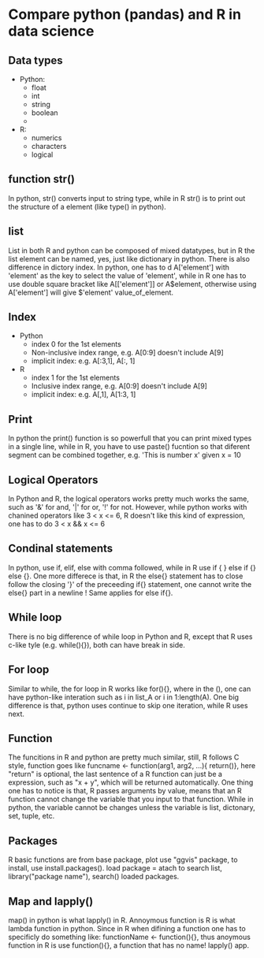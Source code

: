 # Compare python (pandas) and R in data science   


## Data types   
- Python:
  - float
  - int
  - string
  - boolean 
  - 
- R:
  - numerics 
  - characters
  - logical 

## function str()  
In python, str() converts input to string type, while in R str() is to print out the structure of a element (like type() in python).  

## list  
List in both R and python can be composed of mixed datatypes, but in R the list element can be named, yes, just like dictionary in python. There is also difference in dictory index. In python, one has to d A['element'] with 'element' as the key to select the value of 'element', while in R one has to use double square bracket like A[['element']] or A$element, otherwise using A['element'] will give $'element' value\_of_element.

## Index  
- Python  
  - index 0 for the 1st elements 
  - Non-inclusive index range, e.g. A[0:9] doesn't include A[9]
  - implicit index: e.g. A[:3,1], A[:, 1]
- R
  - index 1 for the 1st elements 
  - Inclusive index range, e.g. A[0:9] doesn't include A[9]
  - implicit index: e.g. A[,1], A[1:3, 1]

## Print  
In python the print() function is so powerfull that you can print mixed types in a single line, while in R, you have to use paste() fucntion so that diferent segment can be combined together, e.g. 'This is number x' given x = 10

## Logical Operators  
In Python and R, the logical operators works pretty much works the same, such as '&' for and, '|' for or, '!' for not. However, while python works with chanined operators like 3 < x <= 6, R doesn't like this kind of expression, one has to do 3 < x && x <= 6  

## Condinal statements  
In python, use if, elif, else with comma followed, while in R use if { } else if {} else {}. One more differece is that, in R the else{} statement has to close follow the closing '}' of the preceeding if{} statement, one cannot write the else{} part in a newline ! Same applies for else if{}.  

## While loop  
There is no big difference of while loop in Python and R, except that R uses c-like tyle (e.g. while(){}), both can have break in side.  

## For loop  
Similar to while, the for loop in R works like for(){}, where in the (), one can have python-like interation such as i in list_A or i in 1:length(A). One big difference is that, python uses continue to skip one iteration, while R uses next.  

## Function  
The funcitions in R and python are pretty much similar, still, R follows C style, function goes like funcname <- function(arg1, arg2, ...){ return()}, here "return" is optional, the last sentence of a R function can just be a expression, such as "x + y", which will be returned automatically. One thing one has to notice is that, R passes arguments by value, means that an R function cannot change the variable that you input to that function. While in python, the variable cannot be changes unless the variable is list, dictonary, set, tuple, etc.

## Packages  
R basic functions are from base package, plot use "ggvis" package, to install, use install.packages(). load package = atach to search list, library("package name"), search() loaded packages.

## Map and lapply()
map() in python is what lapply() in R. Annoymous function is R is what lambda function in python. Since in R when difining a function one has to specificly do something like: functionName <- function(){}, thus anoymous function in R is use function(){}, a function that has no name! lapply() app.
